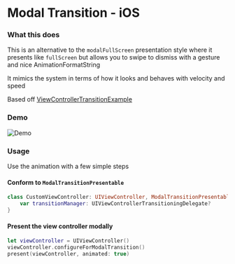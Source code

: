 # Modal Transition - iOS

### What this does

This is an alternative to the `modalFullScreen` presentation style where it presents like `fullScreen` but allows you to swipe to dismiss with a gesture and nice AnimationFormatString

It mimics the system in terms of how it looks and behaves with velocity and speed

Based off [ViewControllerTransitionExample](https://github.com/danielmgauthier/ViewControllerTransitionExample/tree/master)

### Demo

![Demo](Demo.gif)

### Usage

Use the animation with a few simple steps

#### Conform to `ModalTransitionPresentable`

```swift
class CustomViewController: UIViewController, ModalTransitionPresentable {
    var transitionManager: UIViewControllerTransitioningDelegate?
}
```

#### Present the view controller modally

```swift
let viewController = UIViewController()
viewController.configureForModalTransition()
present(viewController, animated: true)
```
